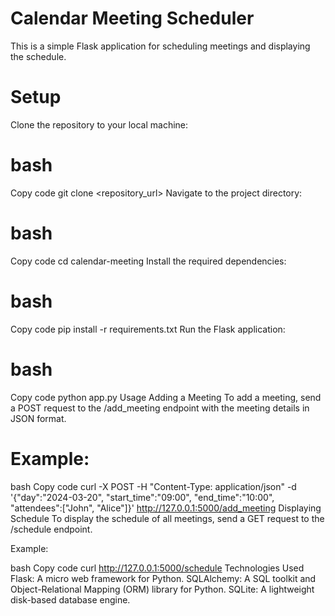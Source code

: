 # Calendar Meeting Scheduler
This is a simple Flask application for scheduling meetings and displaying the schedule.

# Setup
Clone the repository to your local machine:

# bash
Copy code
git clone <repository_url>
Navigate to the project directory:

# bash
Copy code
cd calendar-meeting
Install the required dependencies:

# bash
Copy code
pip install -r requirements.txt
Run the Flask application:

# bash
Copy code
python app.py
Usage
Adding a Meeting
To add a meeting, send a POST request to the /add_meeting endpoint with the meeting details in JSON format.

# Example:

bash
Copy code
curl -X POST -H "Content-Type: application/json" -d '{"day":"2024-03-20", "start_time":"09:00", "end_time":"10:00", "attendees":["John", "Alice"]}' http://127.0.0.1:5000/add_meeting
Displaying Schedule
To display the schedule of all meetings, send a GET request to the /schedule endpoint.

Example:

bash
Copy code
curl http://127.0.0.1:5000/schedule
Technologies Used
Flask: A micro web framework for Python.
SQLAlchemy: A SQL toolkit and Object-Relational Mapping (ORM) library for Python.
SQLite: A lightweight disk-based database engine.
